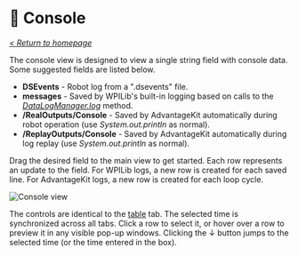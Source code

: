 # 💬 Console

_[< Return to homepage](/docs/INDEX.md)_

The console view is designed to view a single string field with console data. Some suggested fields are listed below.

- **DSEvents** - Robot log from a ".dsevents" file.
- **messages** - Saved by WPILib's built-in logging based on calls to the [_DataLogManager.log_](<https://first.wpi.edu/wpilib/allwpilib/docs/release/java/edu/wpi/first/wpilibj/DataLogManager.html#log(java.lang.String)>) method.
- **/RealOutputs/Console** - Saved by AdvantageKit automatically during robot operation (use _System.out.println_ as normal).
- **/ReplayOutputs/Console** - Saved by AdvantageKit automatically during log replay (use _System.out.println_ as normal).

Drag the desired field to the main view to get started. Each row represents an update to the field. For WPILib logs, a new row is created for each saved line. For AdvantageKit logs, a new row is created for each loop cycle.

![Console view](/docs/resources/console/console-1-dark.png)

The controls are identical to the [table](/docs/tabs/TABLE.md) tab. The selected time is synchronized across all tabs. Click a row to select it, or hover over a row to preview it in any visible pop-up windows. Clicking the ↓ button jumps to the selected time (or the time entered in the box).
